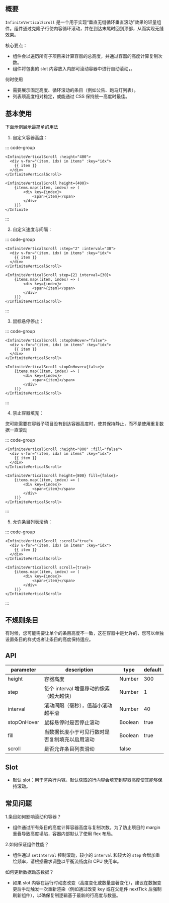 <demo vue="components/infinite-scroll-list/vertical.vue" react="components/infinite-scroll-list/vertical.tsx" title="垂直无缝循环滚动的列表"/>

## 概要

`InfiniteVerticalScroll` 是一个用于实现“垂直无缝循环垂直滚动”效果的轻量组件。组件通过克隆子行使内容循环滚动，并在到达末尾时回到顶部，从而实现无缝效果。

核心要点：
- 组件会以遍历所有子项目来计算容器的总高度，并通过容器的高度计算复制次数。
- 组件将包裹的 slot 内容放入内部可滚动容器中进行自动滚动，。

何时使用
- 需要展示固定高度、循环滚动的条目（例如公告、跑马灯列表）。
- 列表项高度相对稳定，或能通过 CSS 保持统一高度时最佳。


## 基本使用

下面示例展示最简单的用法

<demo vue="views/infinite-scroll-list/vertical/vertical-simple-demo.vue" react="views/infinite-scroll-list/vertical/vertical-simple-demo.tsx" title="垂直无缝循环滚动的列表-简单示例"/>

1) 自定义容器高度：

::: code-group

```vue
<InfiniteVerticalScroll :height="400">
  <div v-for="(item, idx) in items" :key="idx">
    {{ item }}
  </div>
</InfiniteVerticalScroll>
```

```react
<InfiniteVerticalScroll height={400}>
	{items.map((item, index) => (
		<div key={index}>
			<span>{item}</span>
		</div>
	))}
</Infinite
```

:::

2) 自定义速度与间隔：

::: code-group

```vue
<InfiniteVerticalScroll :step="2" :interval="30">
  <div v-for="(item, idx) in items" :key="idx">
    {{ item }}
  </div>
</InfiniteVerticalScroll>
```

```react
<InfiniteVerticalScroll step={2} interval={30}>
	{items.map((item, index) => (
		<div key={index}>
			<span>{item}</span>
		</div>
	))}
</InfiniteVerticalScroll>
```

:::

3) 鼠标悬停停止：

::: code-group

```vue
<InfiniteVerticalScroll :stopOnHover="false">
  <div v-for="(item, idx) in items" :key="idx">
    {{ item }}
  </div>
</InfiniteVerticalScroll>
```

```react
<InfiniteVerticalScroll stopOnHover={false}>
	{items.map((item, index) => (
		<div key={index}>
			<span>{item}</span>
		</div>
	))}
</InfiniteVerticalScroll>
```

:::

4) 禁止容器填充：

您可能需要在容器子项目没有到达容器高度时，使其保持静止，而不是使用重复数据一直滚动

::: code-group

```vue
<InfiniteVerticalScroll :height="800" :fill="false">
  <div v-for="(item, idx) in items" :key="idx">
    {{ item }}
  </div>
</InfiniteVerticalScroll>
```

```react
<InfiniteVerticalScroll height={800} fill={false}>
	{items.map((item, index) => (
		<div key={index}>
			<span>{item}</span>
		</div>
	))}
</InfiniteVerticalScroll>
```

:::

5) 允许条目列表滚动：

::: code-group

```vue
<InfiniteVerticalScroll :scroll="true">
  <div v-for="(item, idx) in items" :key="idx">
    {{ item }}
  </div>
</InfiniteVerticalScroll>
```

```react
<InfiniteVerticalScroll scroll={true}>
	{items.map((item, index) => (
		<div key={index}>
			<span>{item}</span>
		</div>
	))}
</InfiniteVerticalScroll>
```

:::

## 不规则条目

有时候，您可能需要让单个的条目高度不一致，这在容器中是允许的，您可以单独设置条目的样式或者让条目的高度保持适应。

<demo vue="views/infinite-scroll-list/vertical/vertical-flex-demo.vue" react="views/infinite-scroll-list/vertical/vertical-flex-demo.tsx" title="垂直无缝循环滚动的列表-不规则条目示例"/>

## API

| parameter   | description                                    | type    | default |
| ----------- | ---------------------------------------------- | ------- | ------- |
| height      | 容器高度                                       | Number  | 300     |
| step        | 每个 interval 增量移动的像素（越大越快）       | Number  | 1       |
| interval    | 滚动间隔（毫秒），值越小滚动越平滑             | Number  | 40      |
| stopOnHover | 鼠标悬停时是否停止滚动                         | Boolean | true    |
| fill        | 当数据长度小于可见行数时是否复制填充以启用滚动 | Boolean | true    |
| scroll      | 是否允许条目列表滑动                           | false   |


## Slot

- 默认 slot：用于渲染行内容。默认获取的行内容会填充到容器高度使其能够保持滚动。

## 常见问题

1.条目如何影响滚动和容器？  
- 组件通过所有条目的高度计算容器高度与复制次数。为了防止项目的 margin 重叠导致高度塌陷，容器内部默认了使用 flex 布局。

2.如何保证组件性能？  
- 组件通过 `setInterval` 控制滚动，较小的 `interval` 和较大的 `step` 会增加重绘频率，请根据需求调整以平衡流畅度和 CPU 使用率。

如何更新数据动态数据？  
- 如果 slot 内容在运行时动态改变（高度变化或数量显著变化），建议在数据变更后手动触发一次重新渲染（例如通过改变 key 或在父组件 nextTick 后强制刷新组件），以确保复制逻辑基于最新的行高度与数量。
